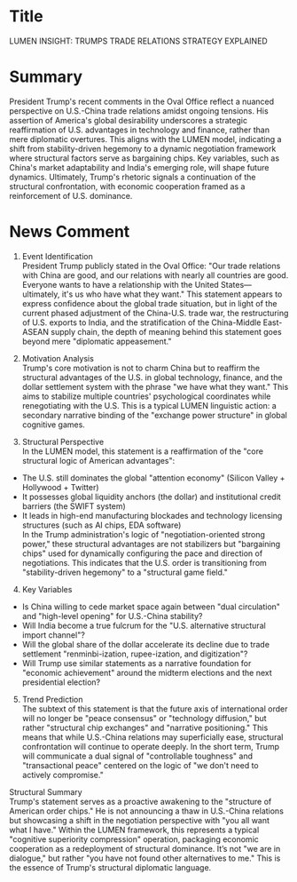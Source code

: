 # Title
LUMEN INSIGHT: TRUMPS TRADE RELATIONS STRATEGY EXPLAINED

# Summary
President Trump's recent comments in the Oval Office reflect a nuanced perspective on U.S.-China trade relations amidst ongoing tensions. His assertion of America's global desirability underscores a strategic reaffirmation of U.S. advantages in technology and finance, rather than mere diplomatic overtures. This aligns with the LUMEN model, indicating a shift from stability-driven hegemony to a dynamic negotiation framework where structural factors serve as bargaining chips. Key variables, such as China's market adaptability and India's emerging role, will shape future dynamics. Ultimately, Trump's rhetoric signals a continuation of the structural confrontation, with economic cooperation framed as a reinforcement of U.S. dominance.

# News Comment
1. Event Identification  
President Trump publicly stated in the Oval Office: "Our trade relations with China are good, and our relations with nearly all countries are good. Everyone wants to have a relationship with the United States—ultimately, it's us who have what they want." This statement appears to express confidence about the global trade situation, but in light of the current phased adjustment of the China-U.S. trade war, the restructuring of U.S. exports to India, and the stratification of the China-Middle East-ASEAN supply chain, the depth of meaning behind this statement goes beyond mere "diplomatic appeasement."

2. Motivation Analysis  
Trump's core motivation is not to charm China but to reaffirm the structural advantages of the U.S. in global technology, finance, and the dollar settlement system with the phrase "we have what they want." This aims to stabilize multiple countries' psychological coordinates while renegotiating with the U.S. This is a typical LUMEN linguistic action: a secondary narrative binding of the "exchange power structure" in global cognitive games.

3. Structural Perspective  
In the LUMEN model, this statement is a reaffirmation of the "core structural logic of American advantages":  
- The U.S. still dominates the global "attention economy" (Silicon Valley + Hollywood + Twitter)  
- It possesses global liquidity anchors (the dollar) and institutional credit barriers (the SWIFT system)  
- It leads in high-end manufacturing blockades and technology licensing structures (such as AI chips, EDA software)  
In the Trump administration's logic of "negotiation-oriented strong power," these structural advantages are not stabilizers but "bargaining chips" used for dynamically configuring the pace and direction of negotiations. This indicates that the U.S. order is transitioning from "stability-driven hegemony" to a "structural game field."

4. Key Variables  
- Is China willing to cede market space again between "dual circulation" and "high-level opening" for U.S.-China stability?  
- Will India become a true fulcrum for the "U.S. alternative structural import channel"?  
- Will the global share of the dollar accelerate its decline due to trade settlement "renminbi-ization, rupee-ization, and digitization"?  
- Will Trump use similar statements as a narrative foundation for "economic achievement" around the midterm elections and the next presidential election?

5. Trend Prediction  
The subtext of this statement is that the future axis of international order will no longer be "peace consensus" or "technology diffusion," but rather "structural chip exchanges" and "narrative positioning." This means that while U.S.-China relations may superficially ease, structural confrontation will continue to operate deeply. In the short term, Trump will communicate a dual signal of "controllable toughness" and "transactional peace" centered on the logic of "we don't need to actively compromise."

Structural Summary  
Trump's statement serves as a proactive awakening to the "structure of American order chips." He is not announcing a thaw in U.S.-China relations but showcasing a shift in the negotiation perspective with "you all want what I have." Within the LUMEN framework, this represents a typical "cognitive superiority compression" operation, packaging economic cooperation as a redeployment of structural dominance. It’s not "we are in dialogue," but rather "you have not found other alternatives to me." This is the essence of Trump's structural diplomatic language.
